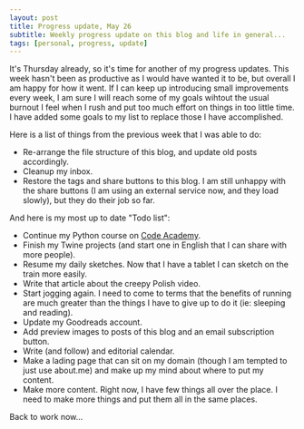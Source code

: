```yaml
---
layout: post
title: Progress update, May 26
subtitle: Weekly progress update on this blog and life in general...
tags: [personal, progress, update]
---
```


It's Thursday already, so it's time for another of my progress updates.
This week hasn't been as productive as I would have wanted it to be, but overall I am happy for how it went. 
If I can keep up introducing small improvements every week, I am sure I will reach some of my goals wihtout the usual burnout I feel when I rush and put too much effort on things in too little time.
I have added some goals to my list to replace those I have accomplished.

Here is a list of things from the previous week that I was able to do:

* Re-arrange the file structure of this blog, and update old posts accordingly.
* Cleanup my inbox.
* Restore the tags and share buttons to this blog. I am still unhappy with the share buttons (I am using an external service now, and they load slowly), but they do their job so far.

And here is my most up to date "Todo list":

* Continue my Python course on [Code Academy](https://www.codecademy.com/Melyanna).
* Finish my Twine projects (and start one in English that I can share with more people).
* Resume my daily sketches. Now that I have a tablet I can sketch on the train more easily.
* Write that article about the creepy Polish video.
* Start jogging again. I need to come to terms that the benefits of running are much greater than the things I have to give up to do it (ie: sleeping and reading).
* Update my Goodreads account.
* Add preview images to posts of this blog and an email subscription button.
* Write (and follow) and editorial calendar.
* Make a lading page that can sit on my domain (though I am tempted to just use about.me) and make up my mind about where to put my content.
* Make more content. Right now, I have few things all over the place. I need to make more things and put them all in the same places.

Back to work now...